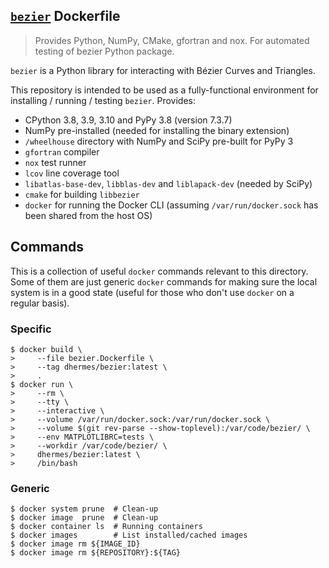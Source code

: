 ## [`bezier`][1] Dockerfile

> Provides Python, NumPy, CMake, gfortran and nox. For automated testing of bezier Python package.

`bezier` is a Python library for interacting with B&#xe9;zier Curves and Triangles.

This repository is intended to be used as a fully-functional environment for installing / running / testing `bezier`. Provides:

- CPython 3.8, 3.9, 3.10 and PyPy 3.8 (version 7.3.7)
- NumPy pre-installed (needed for installing the binary extension)
- `/wheelhouse` directory with NumPy and SciPy pre-built for PyPy 3
- `gfortran` compiler
- `nox` test runner
- `lcov` line coverage tool
- `libatlas-base-dev`, `libblas-dev` and `liblapack-dev` (needed by SciPy)
- `cmake` for building `libbezier`
- `docker` for running the Docker CLI (assuming `/var/run/docker.sock` has been shared from the host OS)

## Commands

This is a collection of useful `docker` commands relevant to
this directory. Some of them are just generic `docker` commands
for making sure the local system is in a good state (useful
for those who don't use `docker` on a regular basis).

### Specific

```
$ docker build \
>     --file bezier.Dockerfile \
>     --tag dhermes/bezier:latest \
>     .
$ docker run \
>     --rm \
>     --tty \
>     --interactive \
>     --volume /var/run/docker.sock:/var/run/docker.sock \
>     --volume $(git rev-parse --show-toplevel):/var/code/bezier/ \
>     --env MATPLOTLIBRC=tests \
>     --workdir /var/code/bezier/ \
>     dhermes/bezier:latest \
>     /bin/bash
```

### Generic

```
$ docker system prune  # Clean-up
$ docker image  prune  # Clean-up
$ docker container ls  # Running containers
$ docker images        # List installed/cached images
$ docker image rm ${IMAGE_ID}
$ docker image rm ${REPOSITORY}:${TAG}
```

[1]: https://hub.docker.com/r/dhermes/bezier/
